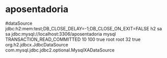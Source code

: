 # aposentadoria

#dataSource
  <datasources>
	<datasource jndi-name="java:jboss/datasources/ExampleDS" pool-name="ExampleDS" enabled="true" use-java-context="true">
		<connection-url>jdbc:h2:mem:test;DB_CLOSE_DELAY=-1;DB_CLOSE_ON_EXIT=FALSE</connection-url>
		<driver>h2</driver>
		<security>
			<user-name>sa</user-name>
			<password>sa</password>
		</security>
	</datasource>
	<datasource jta="true" jndi-name="java:jboss/datasources/AposentadoriaDS" pool-name="AposentadoriaDS" enabled="true" use-java-context="true" use-ccm="true">
		<connection-url>jdbc:mysql://localhost:3306/aposentadoria</connection-url>
		<driver>mysql</driver>
		<transaction-isolation>TRANSACTION_READ_COMMITTED</transaction-isolation>
		<pool>
			<min-pool-size>10</min-pool-size>
			<max-pool-size>100</max-pool-size>
			<prefill>true</prefill>
		</pool>
		<security>
			<user-name>root</user-name>
			<password>root</password>
		</security>
		<statement>
			<prepared-statement-cache-size>32</prepared-statement-cache-size>
			<share-prepared-statements>true</share-prepared-statements>
		</statement>
	</datasource>
	<drivers>
		<driver name="h2" module="com.h2database.h2">
			<xa-datasource-class>org.h2.jdbcx.JdbcDataSource</xa-datasource-class>
		</driver>
		<driver name="mysql" module="com.mysql">
			<xa-datasource-class>com.mysql.jdbc.jdbc2.optional.MysqlXADataSource</xa-datasource-class>
		</driver>
	</drivers>
	</datasources>
